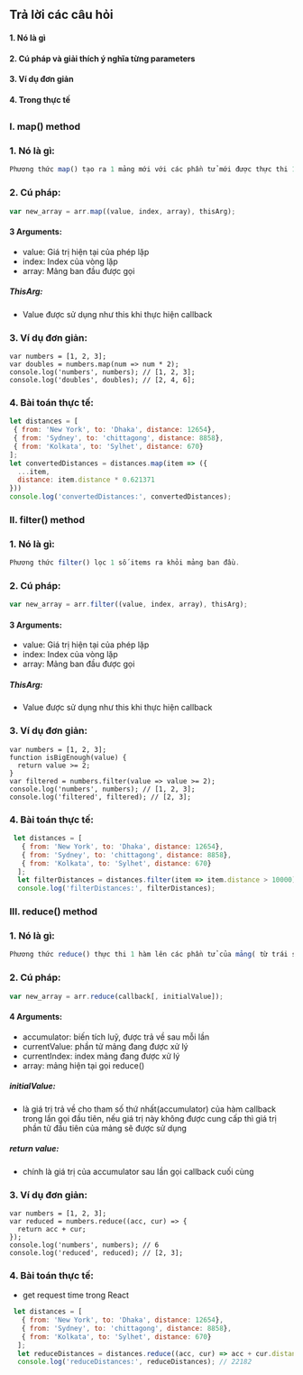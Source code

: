 ## Trả lời các câu hỏi
#### 1. Nó là gì
#### 2. Cú pháp và giải thích ý nghĩa từng parameters
#### 3. Ví dụ đơn giản
#### 4. Trong thực tế
##

### I. map() method
### 1. Nó là gì:
```javascript
Phương thức map() tạo ra 1 mảng mới với các phần tử mới được thực thi 1 hàm trên từng phần tử của mảng cũ.
```
### 2. Cú pháp:
```javascript
var new_array = arr.map((value, index, array), thisArg);
```
#### 3 Arguments:
- value: Giá trị hiện tại của phép lặp
- index: Index của vòng lặp
- array: Mảng ban đầu được gọi
##### ThisArg:
- Value được sử dụng như this khi thực hiện callback
### 3. Ví dụ đơn giản:
```javascipt
var numbers = [1, 2, 3];
var doubles = numbers.map(num => num * 2);
console.log('numbers', numbers); // [1, 2, 3];
console.log('doubles', doubles); // [2, 4, 6];
```
### 4. Bài toán thực tế:
```javascript
let distances = [
 { from: 'New York', to: 'Dhaka', distance: 12654},
 { from: 'Sydney', to: 'chittagong', distance: 8858},
 { from: 'Kolkata', to: 'Sylhet', distance: 670}
];
let convertedDistances = distances.map(item => ({
  ...item,
  distance: item.distance * 0.621371
}))
console.log('convertedDistances:', convertedDistances);
```

### II. filter() method
### 1. Nó là gì:
```javascript
Phương thức filter() lọc 1 số items ra khỏi mảng ban đầu.
```
### 2. Cú pháp:
```javascript
var new_array = arr.filter((value, index, array), thisArg);
```
#### 3 Arguments:
- value: Giá trị hiện tại của phép lặp
- index: Index của vòng lặp
- array: Mảng ban đầu được gọi
##### ThisArg:
- Value được sử dụng như this khi thực hiện callback
### 3. Ví dụ đơn giản:
```javascipt
var numbers = [1, 2, 3];
function isBigEnough(value) {
  return value >= 2;
}
var filtered = numbers.filter(value => value >= 2);
console.log('numbers', numbers); // [1, 2, 3];
console.log('filtered', filtered); // [2, 3];
```
### 4. Bài toán thực tế:
```javascript
 let distances = [
   { from: 'New York', to: 'Dhaka', distance: 12654},
   { from: 'Sydney', to: 'chittagong', distance: 8858},
   { from: 'Kolkata', to: 'Sylhet', distance: 670}
  ];
  let filterDistances = distances.filter(item => item.distance > 10000);
  console.log('filterDistances:', filterDistances);
```

### III. reduce() method
### 1. Nó là gì:
```javascript
Phương thức reduce() thực thi 1 hàm lên các phần tử của mảng( từ trái sáng phải) với một biến tích luỹ để thu về 1 giá trị duy nhất
```
### 2. Cú pháp:
```javascript
var new_array = arr.reduce(callback[, initialValue]);
```
#### 4 Arguments:
- accumulator: biến tích luỹ, được trả về sau mỗi lần 
- currentValue: phần tử mảng đang được xử lý
- currentIndex: index mảng đang được xử lý
- array: mảng hiện tại gọi reduce()
##### initialValue:
- là giá trị trả về cho tham số thứ nhất(accumulator) của hàm callback trong lần gọi đầu tiên, nếu giá trị này không được cung cấp thì giá trị phần tử đầu tiên của mảng sẽ được sử dụng
##### return value:
- chính là giá trị của accumulator sau lần gọi callback cuối cùng
### 3. Ví dụ đơn giản:
```javascipt
var numbers = [1, 2, 3];
var reduced = numbers.reduce((acc, cur) => {
  return acc + cur;
});
console.log('numbers', numbers); // 6
console.log('reduced', reduced); // [2, 3];
```
### 4. Bài toán thực tế:
- get request time trong React
```javascript
 let distances = [
   { from: 'New York', to: 'Dhaka', distance: 12654},
   { from: 'Sydney', to: 'chittagong', distance: 8858},
   { from: 'Kolkata', to: 'Sylhet', distance: 670}
  ];
  let reduceDistances = distances.reduce((acc, cur) => acc + cur.distance, 0);
  console.log('reduceDistances:', reduceDistances); // 22182
```

